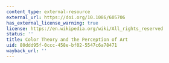 ```yaml
---
content_type: external-resource
external_url: https://doi.org/10.1086/605706
has_external_license_warning: true
license: https://en.wikipedia.org/wiki/All_rights_reserved
status: ''
title: Color Theory and the Perception of Art
uid: 80ddd95f-0ccc-458e-bf02-5547c6a78471
wayback_url: ''
---
```

